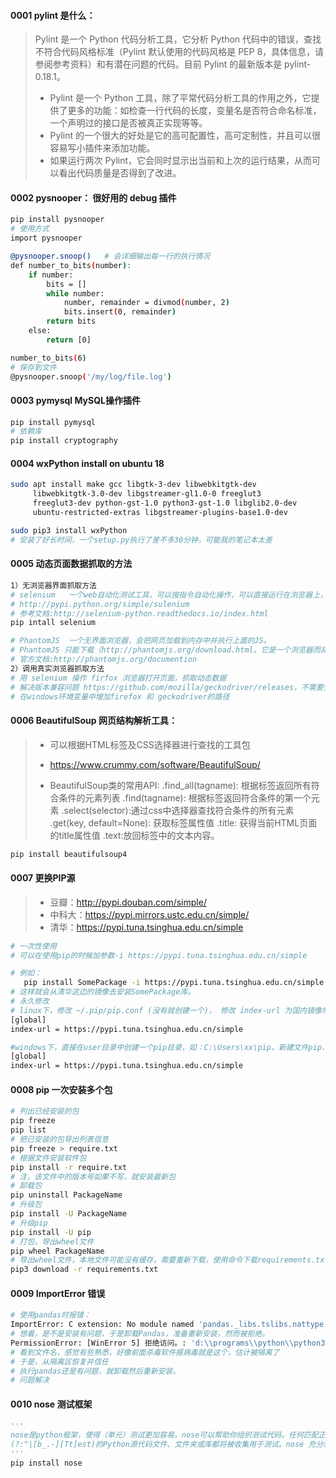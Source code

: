 #### 0001    pylint 是什么：

> Pylint 是一个 Python 代码分析工具，它分析 Python 代码中的错误，查找不符合代码风格标准（Pylint 默认使用的代码风格是 PEP 8，具体信息，请参阅参考资料）和有潜在问题的代码。目前 Pylint 的最新版本是 pylint-0.18.1。
>
> * Pylint 是一个 Python 工具，除了平常代码分析工具的作用之外，它提供了更多的功能：如检查一行代码的长度，变量名是否符合命名标准，一个声明过的接口是否被真正实现等等。
> * Pylint 的一个很大的好处是它的高可配置性，高可定制性，并且可以很容易写小插件来添加功能。
> * 如果运行两次 Pylint，它会同时显示出当前和上次的运行结果，从而可以看出代码质量是否得到了改进。

#### 0002 pysnooper： 很好用的 debug 插件

```bash
pip install pysnooper
# 使用方式
import pysnooper

@pysnooper.snoop()   # 会详细输出每一行的执行情况
def number_to_bits(number):
    if number:
        bits = []
        while number:
            number, remainder = divmod(number, 2)
            bits.insert(0, remainder)
        return bits
    else:
        return [0]

number_to_bits(6)
# 保存到文件
@pysnooper.snoop('/my/log/file.log')
```

#### 0003 pymysql   MySQL操作插件

```bash
pip install pymysql
# 依赖库 
pip install cryptography
```

#### 0004 wxPython install on ubuntu 18
```bash
sudo apt install make gcc libgtk-3-dev libwebkitgtk-dev 
     libwebkitgtk-3.0-dev libgstreamer-gl1.0-0 freeglut3 
     freeglut3-dev python-gst-1.0 python3-gst-1.0 libglib2.0-dev 
     ubuntu-restricted-extras libgstreamer-plugins-base1.0-dev

sudo pip3 install wxPython
# 安装了好长时间，一个setup.py执行了差不多30分钟，可能我的笔记本太差
```

#### 0005 动态页面数据抓取的方法

```bash
1）无浏览器界面抓取方法
# selenium   一个web自动化测试工具，可以按指令自动化操作，可以直接运行在浏览器上，可以让浏览器自动加载页面，获取页面，甚至页面截屏，或者判断动作是否发生，它自己不带浏览器，需要与第三方浏览器结合才能使用。
# http://pypi.python.org/simple/sulenium
# 参考文档:http://selenium-python.readthedocs.io/index.html
pip intall selenium

# PhantomJS  一个无界面浏览器，会把网页加载到内存中并执行上面的JS。
# PhantomJS 只能下载（http://phantomjs.org/download.html。它是一个浏览器而非python库，但是它可以通过selenium调用来使用
# 官方文档:http://phantomjs.org/documention
2）调用真实浏览器抓取方法
# 用 selenium 操作 firfox 浏览器打开页面，抓取动态数据
# 解决版本兼容问题 https://github.com/mozilla/geckodriver/releases，不需要安装，解压即可。
# 在windows环境变量中增加firefox 和 geckodriver的路径

```

#### 0006 BeautifulSoup 网页结构解析工具：

> * 可以根据HTML标签及CSS选择器进行查找的工具包
>
> * https://www.crummy.com/software/BeautifulSoup/
>
> * BeautifulSoup类的常用API:
>       .find_all(tagname): 根据标签返回所有符合条件的元素列表
>       .find(tagname): 根据标签返回符合条件的第一个元素
>       .select(selector):通过css中选择器查找符合条件的所有元素
>       .get(key, default=None): 获取标签属性值
>       .title: 获得当前HTML页面的title属性值
>       .text:放回标签中的文本内容。

```bash
pip install beautifulsoup4
```

#### 0007 更换PIP源

> - 豆瓣：http://pypi.douban.com/simple/
> - 中科大：https://pypi.mirrors.ustc.edu.cn/simple/
> - 清华：https://pypi.tuna.tsinghua.edu.cn/simple

```bash
# 一次性使用
# 可以在使用pip的时候加参数-i https://pypi.tuna.tsinghua.edu.cn/simple

# 例如：
   pip install SomePackage -i https://pypi.tuna.tsinghua.edu.cn/simple
# 这样就会从清华这边的镜像去安装SomePackage库。
# 永久修改
# linux下，修改 ~/.pip/pip.conf (没有就创建一个)， 修改 index-url 为国内镜像地址，内容如下：
[global]
index-url = https://pypi.tuna.tsinghua.edu.cn/simple

#windows下，直接在user目录中创建一个pip目录，如：C:\Users\xx\pip，新建文件pip.ini，内容如下
[global]
index-url = https://pypi.tuna.tsinghua.edu.cn/simple 
```

#### 0008 pip 一次安装多个包

```bash
# 列出已经安装的包
pip freeze 
pip list
# 把已安装的包导出列表信息
pip freeze > require.txt
# 根据文件安装软件包
pip install -r require.txt
# 注，该文件中的版本号如果不写，就安装最新包
# 卸载包
pip uninstall PackageName
# 升级包
pip install -U PackageName
# 升级pip
pip install -U pip
# 打包，导出wheel文件
pip wheel PackageName
# 导出wheel文件，本地文件可能没有缓存，需要重新下载，使用命令下载requirements.txt中的包，然后在另一台机子上，使用pip3 install xxxxx.whl 进行安装
pip3 download -r requirements.txt 


```

#### 0009 ImportError 错误
```bash
# 使用pandas时报错：
ImportError: C extension: No module named 'pandas._libs.tslibs.nattype' not built.
# 想着，是不是安装有问题，于是卸载Pandas，准备重新安装，然而被拒绝。
PermissionError: [WinError 5] 拒绝访问。: 'd:\\programs\\python\\python37-32\\lib\\site-packages\\~andas\\_libs\\tslibs\\conversion.cp37-win32.pyd'
# 看到文件名，感觉有些熟悉，好像前面杀毒软件报病毒就是这个，估计被隔离了
# 于是，从隔离区恢复并信任
# 执行pandas还是有问题，就卸载然后重新安装。
# 问题解决
```

#### 0010 nose 测试框架

```python
'''
nose是python框架，使得（单元）测试更加容易。nose可以帮助你组织测试代码。任何匹配正则表达式
(?:^|[b_.-][Tt]est)的Python源代码文件、文件夹或库都将被收集用于测试。nose 充分利用了装饰器
'''
pip install nose
```

